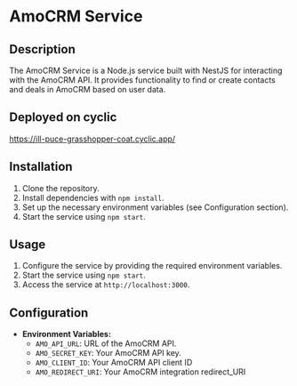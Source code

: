 # AmoCRM Service

## Description

The AmoCRM Service is a Node.js service built with NestJS for interacting with the AmoCRM API. It provides functionality to find or create contacts and deals in AmoCRM based on user data.

## Deployed on cyclic

https://ill-puce-grasshopper-coat.cyclic.app/

## Installation

1. Clone the repository.
2. Install dependencies with `npm install`.
3. Set up the necessary environment variables (see Configuration section).
4. Start the service using `npm start`.

## Usage

1. Configure the service by providing the required environment variables.
2. Start the service using `npm start`.
3. Access the service at `http://localhost:3000`.

## Configuration

- **Environment Variables:**
  - `AMO_API_URL`: URL of the AmoCRM API.
  - `AMO_SECRET_KEY`: Your AmoCRM API key.
  - `AMO_CLIENT_ID`: Your AmoCRM API client ID
  - `AMO_REDIRECT_URI`: Your AmoCRM integration redirect_URI
